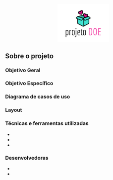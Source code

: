 <p align="center" width="100%">
    <img width="33%" src="https://github.com/ifYanneelse/projetoDoe/blob/main/logoprojetodoe.png">
</p>

## Sobre o projeto

### Objetivo Geral

### Objetivo Específico

### Diagrama de casos de uso

### Layout


### Técnicas e ferramentas utilizadas
-
-
-

### Desenvolvedoras
-
-
